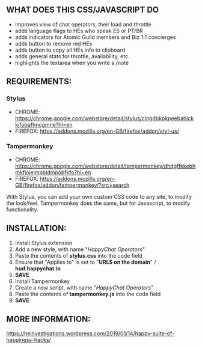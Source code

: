 ## WHAT DOES THIS CSS/JAVASCRIPT DO

- improves view of chat operators, their load and throttle
- adds language flags to HEs who speak ES or PT/BR
- adds indicators for Atomic Guild members and Biz 1:1 concierges
- adds button to remove red HEs
- adds button to copy all HEs info to clipboard
- adds general stats for throttle, availability, etc.
- highlights the textarea when you write a /note


## REQUIREMENTS:

### Stylus 
- CHROME: https://chrome.google.com/webstore/detail/stylus/clngdbkpkpeebahjckkjfobafhncgmne?hl=en
- FIREFOX: https://addons.mozilla.org/en-GB/firefox/addon/styl-us/

### Tampermonkey
- CHROME: https://chrome.google.com/webstore/detail/tampermonkey/dhdgffkkebhmkfjojejmpbldmpobfkfo?hl=en
- FIREFOX: https://addons.mozilla.org/en-GB/firefox/addon/tampermonkey/?src=search

With Stylus, you can add your own custom CSS code to any site, to modify the look/feel.
Tampermonkey does the same, but for Javascript, to modify functionality.


## INSTALLATION:

1. Install Stylus extension
2. Add a new style, with name "_HappyChat Operators_"
3. Paste the contents of **stylus.css** into the code field
4. Ensure that "Applies to" is set to "**URLS on the domain**" / **hud.happychat.io**
5. **SAVE**
6. Install Tampermonkey
7. Create a new script, with name "_HappyChat Operators_"
8. Paste the contents of **tampermonkey.js** into the code field
9. **SAVE**

## MORE INFORMATION:
https://heinvestigations.wordpress.com/2019/01/14/happy-suite-of-happiness-hacks/
